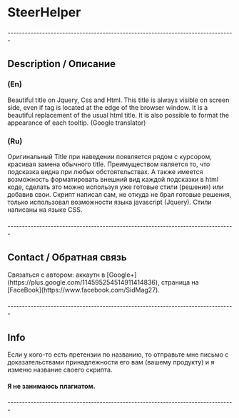 SteerHelper
===========

<h6>-------------------------------------------------------------------------------</h6>
<h2>Description / Описание</h2>
<h3>(En)</h3>
  Beautiful title on Jquery, Css and Html. This title is always visible on screen side, even if tag is located at the edge of the browser window. It is a beautiful replacement of the usual html title. It is also possible to format the appearance of each tooltip. (Google translator)
<h3>(Ru)</h3>
  Оригинальный Title при наведении появляется рядом с курсором, красивая замена обычного title. Преимуществом является то, что подсказка видна при любых обстоятельствах. А также имеется возможность форматировать внешний вид каждой подсказки в html коде, сделать это можно используя уже готовые стили (решения) или добавив свои.
  Скрипт написал сам, не откуда не брал готовые решения, только использовал возможности языка javascript (Jquery). Стили написаны на языке CSS.
<h6>-------------------------------------------------------------------------------</h6>
<h2>Contact / Обратная связь</h2>
  Cвязаться с автором: аккаутн в [Google+](https://plus.google.com/114595254514911414836), страница на [FaceBook](https://www.facebook.com/SidMag27).
<h6>-------------------------------------------------------------------------------</h6>
<h2>Info</h2>
  Если у кого-то есть претензии по названию, то отправьте мне письмо с доказательствами принадлежности его вам (вашему продукту) и я изменю название своего скрипта.
<h4>Я не занимаюсь плагиатом.</h4>
<h6>-------------------------------------------------------------------------------</h6>
